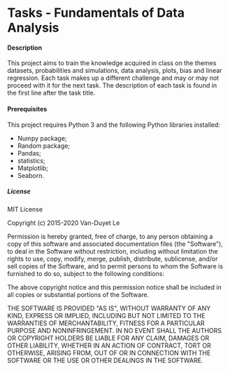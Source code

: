 # Tasks - Fundamentals of Data Analysis

#### Description

This project aims to train the knowledge acquired in class on the themes datasets, probabilities and simulations, data analysis, plots, bias and linear regression.
Each task makes up a different challenge and may or may not proceed with it for the next task. The description of each task is found in the first line after the task title.

#### Prerequisites

This project requires Python 3 and the following Python libraries installed:

- Numpy package;
- Random package;
- Pandas;
- statistics;
- Matplotlib;
- Seaborn.

##### License

MIT License

Copyright (c) 2015-2020 Van-Duyet Le

Permission is hereby granted, free of charge, to any person obtaining a copy of this software and associated documentation files (the "Software"), to deal in the Software without restriction, including without limitation the rights to use, copy, modify, merge, publish, distribute, sublicense, and/or sell copies of the Software, and to permit persons to whom the Software is furnished to do so, subject to the following conditions:

The above copyright notice and this permission notice shall be included in all copies or substantial portions of the Software.

THE SOFTWARE IS PROVIDED "AS IS", WITHOUT WARRANTY OF ANY KIND, EXPRESS OR IMPLIED, INCLUDING BUT NOT LIMITED TO THE WARRANTIES OF MERCHANTABILITY, FITNESS FOR A PARTICULAR PURPOSE AND NONINFRINGEMENT. IN NO EVENT SHALL THE AUTHORS OR COPYRIGHT HOLDERS BE LIABLE FOR ANY CLAIM, DAMAGES OR OTHER LIABILITY, WHETHER IN AN ACTION OF CONTRACT, TORT OR OTHERWISE, ARISING FROM, OUT OF OR IN CONNECTION WITH THE SOFTWARE OR THE USE OR OTHER DEALINGS IN THE SOFTWARE.